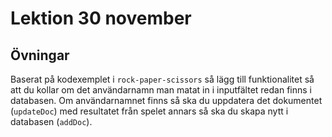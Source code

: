 # Lektion 30 november

## Övningar

Baserat på kodexemplet i `rock-paper-scissors` så lägg till funktionalitet så att du kollar om det användarnamn man matat in i inputfältet redan finns i databasen. Om användarnamnet finns så ska du uppdatera det dokumentet (`updateDoc`) med resultatet från spelet annars så ska du skapa nytt i databasen (`addDoc`).